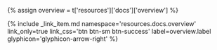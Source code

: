 {% assign overview = t['resources']['docs']['overview'] %}
<div style="display: inline-block;">
    {% include _link_item.md namespace='resources.docs.overview' link_only=true link_css='btn btn-sm btn-success' label=overview.label glyphicon='glyphicon-arrow-right' %}
</div>
